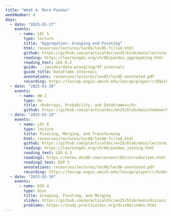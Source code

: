 ```yaml
---
title: "Week 4: More Pandas"
weekNumber: 4
days:
  - date: "2025-01-27"
    events:
      - name: LEC 5
        type: lecture
        title: "Aggregation: Grouping and Pivoting"
        html: resources/lectures/lec05/lec05-filled.html
        github: https://github.com/practicaldsc/wn25/blob/main/lectures/lec05/
        reading: https://learningds.org/ch/06/pandas_aggregating.html
        reading_text: LDS 6.2
        guide: ../guides/data-wrangling/df-internals
        guide_title: DataFrame Internals
        annotations: resources/lectures/lec05/lec05-annotated.pdf
        recording: https://leccap.engin.umich.edu/leccap/player/r/EQalPj
  - date: "2025-01-28"
    events:
      - name: HW 2
        type: hw
        title: <b>Arrays, Probability, and DataFrames</b>
        github: https://github.com/practicaldsc/wn25/blob/main/homeworks/hw02/hw02.ipynb
  - date: "2025-01-29"
    events:
      - name: LEC 6
        type: lecture
        title: Pivoting, Merging, and Transforming
        html: resources/lectures/lec06/lec06-filled.html
        github: https://github.com/practicaldsc/wn25/blob/main/lectures/lec06/
        reading: https://learningds.org/ch/06/pandas_joining.html
        reading_text: LDS 6.3
        reading2: https://notes.dsc80.com/content/05/introduction.html
        reading2_text: DSP 5
        annotations: resources/lectures/lec06/lec06-annotated.pdf
        recording: https://leccap.engin.umich.edu/leccap/player/r/6z4ocO
  - date: "2025-01-30"
    events:
      - name: DIS 4
        type: disc
        title: Grouping, Pivoting, and Merging
        slides: https://github.com/practicaldsc/wn25/blob/main/discussions/disc04/disc04.ipynb
        problems: https://study.practicaldsc.org/disc04/index.html
---
```

